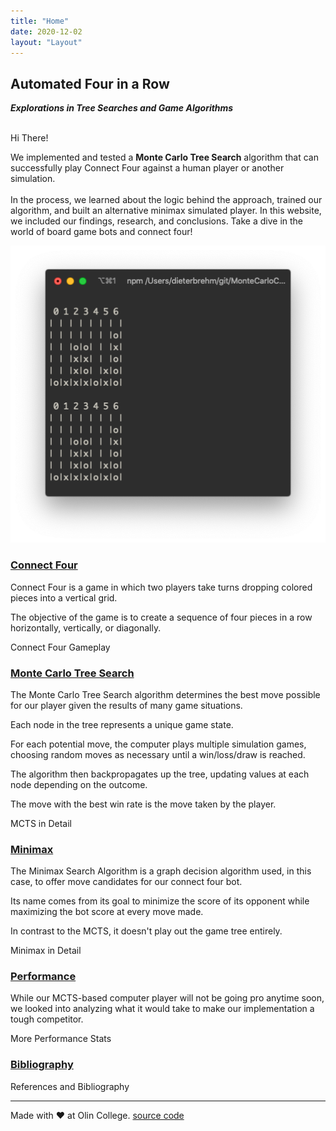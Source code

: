 ```yaml
---
title: "Home"
date: 2020-12-02
layout: "Layout"
---
```


## Automated Four in a Row
***Explorations in Tree Searches and Game Algorithms***
<br>
<br>

Hi There!

<SidePhoto>
<p>We implemented and tested a <strong>Monte Carlo Tree Search</strong> algorithm that can successfully play Connect Four against a human player or another simulation. <br> <br>In the process,  we learned about the logic behind the approach, trained our algorithm, and built an alternative minimax simulated player. In this website, we included our findings, research, and conclusions. Take a dive in the world of board game bots and connect four!</p>

<img src="./run.png"/>

</SidePhoto>

### [Connect Four](connect-four/index.md)
Connect Four is a game in which two players take turns dropping colored pieces into a vertical grid.

The objective of the game is to create a sequence of four pieces in a row horizontally, vertically, or diagonally.

<HeroButton to="/connect-four">Connect Four Gameplay</HeroButton>

### [Monte Carlo Tree Search](mcts/index.md)
The Monte Carlo Tree Search algorithm determines the best move possible for our player given the results of many game situations.

Each node in the tree represents a unique game state.

For each potential move, the computer plays multiple simulation games, choosing random moves as necessary until a win/loss/draw is reached.

The algorithm then backpropagates up the tree, updating values at each node depending on the outcome.

The move with the best win rate is the move taken by the player.

<HeroButton to="/mcts">MCTS in Detail</HeroButton>

### [Minimax](minimax/index.md)
The Minimax Search Algorithm is a graph decision algorithm used, in this case, to offer move candidates for our connect four bot.

Its name comes from its goal to minimize the score of its opponent while maximizing the bot score at every move made.

In contrast to the MCTS, it doesn't play out the game tree entirely.

<HeroButton to="/minimax">Minimax in Detail</HeroButton>

### [Performance](performance/index.md)
While our MCTS-based computer player will not be going pro anytime soon, we looked into analyzing what it would take to make our implementation a tough competitor.

<HeroButton to="/performance">More Performance Stats</HeroButton>

<!-- ### [discussion](discussion/index.md) -->

<!-- <HeroButton to="/discussion">Discussion in Depth</HeroButton> -->

### [Bibliography](bibliography/index.md)

<HeroButton to="/bibliography">References and Bibliography</HeroButton>

---
Made with ❤️ at Olin College. [source code](https://github.com/sdaitzman/MonteCarloConnoctFour)
